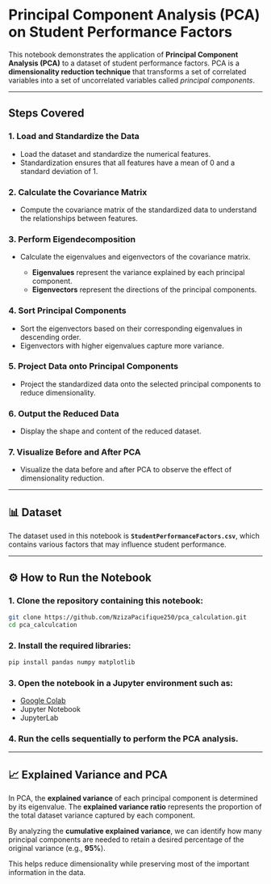 # Principal Component Analysis (PCA) on Student Performance Factors

This notebook demonstrates the application of **Principal Component Analysis (PCA)** to a dataset of student performance factors.
PCA is a **dimensionality reduction technique** that transforms a set of correlated variables into a set of uncorrelated variables called *principal components*.

---

## Steps Covered

### 1. Load and Standardize the Data

* Load the dataset and standardize the numerical features.
* Standardization ensures that all features have a mean of 0 and a standard deviation of 1.

### 2. Calculate the Covariance Matrix

* Compute the covariance matrix of the standardized data to understand the relationships between features.

### 3. Perform Eigendecomposition

* Calculate the eigenvalues and eigenvectors of the covariance matrix.

  * **Eigenvalues** represent the variance explained by each principal component.
  * **Eigenvectors** represent the directions of the principal components.

### 4. Sort Principal Components

* Sort the eigenvectors based on their corresponding eigenvalues in descending order.
* Eigenvectors with higher eigenvalues capture more variance.

### 5. Project Data onto Principal Components

* Project the standardized data onto the selected principal components to reduce dimensionality.

### 6. Output the Reduced Data

* Display the shape and content of the reduced dataset.

### 7. Visualize Before and After PCA

* Visualize the data before and after PCA to observe the effect of dimensionality reduction.

---

## 📊 Dataset

The dataset used in this notebook is **`StudentPerformanceFactors.csv`**,
which contains various factors that may influence student performance.

---

## ⚙️ How to Run the Notebook

### 1. Clone the repository containing this notebook:

```bash
git clone https://github.com/NzizaPacifique250/pca_calculation.git
cd pca_calculcation
```

### 2. Install the required libraries:

```bash
pip install pandas numpy matplotlib
```

### 3. Open the notebook in a Jupyter environment such as:

* [Google Colab](https://colab.research.google.com/)
* Jupyter Notebook
* JupyterLab

### 4. Run the cells sequentially to perform the PCA analysis.

---

## 📈 Explained Variance and PCA

In PCA, the **explained variance** of each principal component is determined by its eigenvalue.
The **explained variance ratio** represents the proportion of the total dataset variance captured by each component.

By analyzing the **cumulative explained variance**, we can identify how many principal components are needed to retain a desired percentage of the original variance (e.g., **95%**).

This helps reduce dimensionality while preserving most of the important information in the data.

